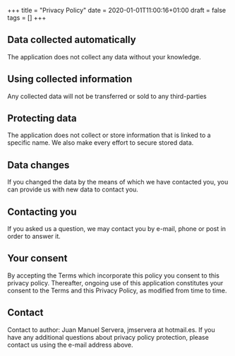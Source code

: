+++
title =  "Privacy Policy"
date = 2020-01-01T11:00:16+01:00
draft = false
tags = []
+++
## Data collected automatically

The application does not collect any data without your knowledge.

## Using collected information

Any collected data will not be transferred or sold to any third-parties

## Protecting data

The application does not collect or store information that is linked to a
specific name. We also make every effort to secure stored data.

## Data changes

If you changed the data by the means of which we have contacted you, you can
provide us with new data to contact you.

## Contacting you

If you asked us a question, we may contact you by e-mail, phone or post in order
to answer it.

## Your consent

By accepting the Terms which incorporate this policy you consent to this privacy
policy. Thereafter, ongoing use of this application constitutes your consent to
the Terms and this Privacy Policy, as modified from time to time.

## Contact

Contact to author: Juan Manuel Servera, jmservera at hotmail.es. If you have any
additional questions about privacy policy protection, please contact us using
the e-mail address above.
